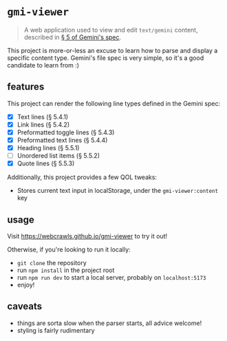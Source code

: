# `gmi-viewer`

> A web application used to view and edit `text/gemini` content, described
> in [§ 5 of Gemini's spec](https://gemini.circumlunar.space/docs/specification.gmi).

This project is more-or-less an excuse to learn how to parse and display a specific content type. Gemini's file spec is
very simple, so it's a good candidate to learn from :)

## features

This project can render the following line types defined in the Gemini spec:

- [x] Text lines (§ 5.4.1)
- [x] Link lines (§ 5.4.2)
- [x] Preformatted toggle lines (§ 5.4.3)
- [x] Preformatted text lines (§ 5.4.4)
- [x] Heading lines (§ 5.5.1)
- [ ] Unordered list items (§ 5.5.2)
- [x] Quote lines (§ 5.5.3)

Additionally, this project provides a few QOL tweaks:

- Stores current text input in localStorage, under the `gmi-viewer:content` key

## usage

Visit https://webcrawls.github.io/gmi-viewer to try it out!

Otherwise, if you're looking to run it locally:

- `git clone` the repository
- run `npm install` in the project root
- run `npm run dev` to start a local server, probably on `localhost:5173`
- enjoy!

## caveats

- things are sorta slow when the parser starts, all advice welcome!
- styling is fairly rudimentary